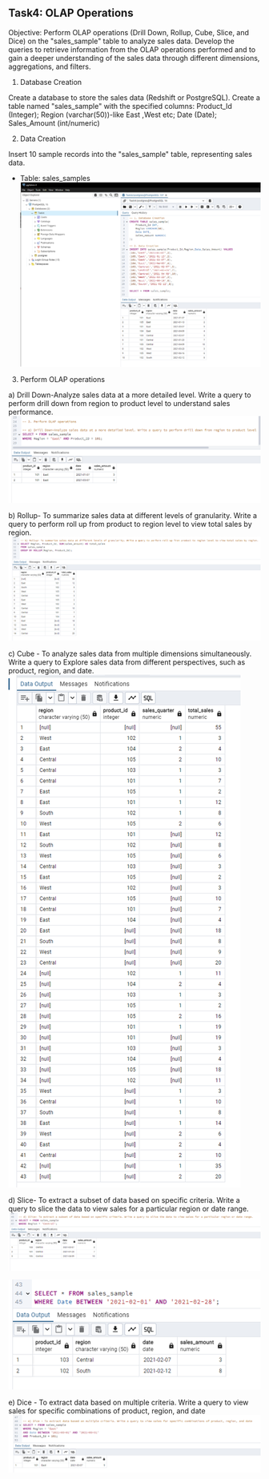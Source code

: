 ## Task4: OLAP Operations

Objective: Perform OLAP operations (Drill Down, Rollup, Cube, Slice, and Dice) on the "sales_sample" table to analyze sales data. Develop the queries to retrieve information from the OLAP operations performed and to gain a deeper understanding of the sales data through different dimensions, aggregations, and filters.

1. Database Creation

Create a database to store the sales data (Redshift or PostgreSQL). Create a table named "sales_sample" with the specified columns: Product_Id (Integer); Region (varchar(50))-like East ,West etc; Date (Date); Sales_Amount (int/numeric)

2. Data Creation

Insert 10 sample records into the "sales_sample" table, representing sales data.

- Table: sales_samples
![sales_samples](Outputs/2_dataCreation.png)

3. Perform OLAP operations

a) Drill Down-Analyze sales data at a more detailed level. Write a query to perform drill down from region to product level to understand sales performance.
![output3.a](Outputs/3_a.png)

b) Rollup- To summarize sales data at different levels of granularity. Write a query to perform roll up from product to region level to view total sales by region.
![output3.b](Outputs/3_b.png)

c) Cube - To analyze sales data from multiple dimensions simultaneously. Write a query to Explore sales data from different perspectives, such as product, region, and date.
![output3.c](Outputs/3_c.png)

d) Slice- To extract a subset of data based on specific criteria. Write a query to slice the data to view sales for a particular region or date range.
![output3.d_1](Outputs/3_d_1.png)

![output3.d_2](Outputs/3_d_2.png)

e) Dice - To extract data based on multiple criteria. Write a query to view sales for specific combinations of product, region, and date
![output3.e](Outputs/3_e.png)
